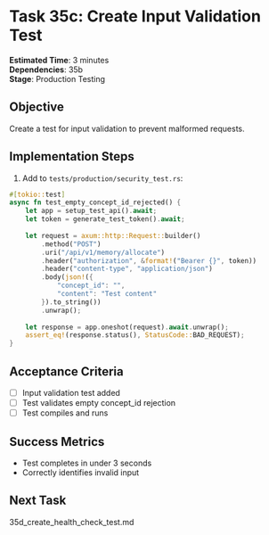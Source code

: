 # Task 35c: Create Input Validation Test

**Estimated Time**: 3 minutes  
**Dependencies**: 35b  
**Stage**: Production Testing  

## Objective
Create a test for input validation to prevent malformed requests.

## Implementation Steps

1. Add to `tests/production/security_test.rs`:
```rust
#[tokio::test]
async fn test_empty_concept_id_rejected() {
    let app = setup_test_api().await;
    let token = generate_test_token().await;
    
    let request = axum::http::Request::builder()
        .method("POST")
        .uri("/api/v1/memory/allocate")
        .header("authorization", &format!("Bearer {}", token))
        .header("content-type", "application/json")
        .body(json!({
            "concept_id": "",
            "content": "Test content"
        }).to_string())
        .unwrap();
    
    let response = app.oneshot(request).await.unwrap();
    assert_eq!(response.status(), StatusCode::BAD_REQUEST);
}
```

## Acceptance Criteria
- [ ] Input validation test added
- [ ] Test validates empty concept_id rejection
- [ ] Test compiles and runs

## Success Metrics
- Test completes in under 3 seconds
- Correctly identifies invalid input

## Next Task
35d_create_health_check_test.md